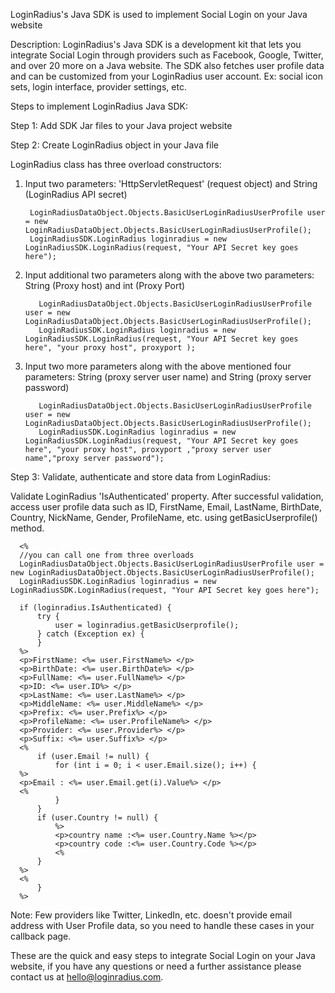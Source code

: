 LoginRadius's Java SDK is used to implement Social Login on your Java website

Description: LoginRadius's Java SDK is a development kit that lets you integrate Social Login through providers such as Facebook, Google, Twitter, and over 20 more on a Java website. The SDK also fetches user profile data and can be customized from your LoginRadius user account. Ex: social icon sets, login interface, provider settings, etc.

Steps to implement LoginRadius Java SDK:

Step 1: Add SDK Jar files to your Java project website

Step 2: Create LoginRadius object in your Java file

  LoginRadius class has three overload constructors:
  1. Input two parameters: 'HttpServletRequest' (request object) and String (LoginRadius API secret)

          LoginRadiusDataObject.Objects.BasicUserLoginRadiusUserProfile user = new LoginRadiusDataObject.Objects.BasicUserLoginRadiusUserProfile();  
          LoginRadiusSDK.LoginRadius loginradius = new LoginRadiusSDK.LoginRadius(request, "Your API Secret key goes here"); 

  2. Input additional two parameters along with the above two parameters: String (Proxy host) and int (Proxy Port)

            LoginRadiusDataObject.Objects.BasicUserLoginRadiusUserProfile user = new LoginRadiusDataObject.Objects.BasicUserLoginRadiusUserProfile();
            LoginRadiusSDK.LoginRadius loginradius = new LoginRadiusSDK.LoginRadius(request, "Your API Secret key goes here", "your proxy host", proxyport );
            
  3. Input two more parameters along with the above mentioned four parameters: String (proxy server user name) and String (proxy server password)

            LoginRadiusDataObject.Objects.BasicUserLoginRadiusUserProfile user = new LoginRadiusDataObject.Objects.BasicUserLoginRadiusUserProfile();
            LoginRadiusSDK.LoginRadius loginradius = new LoginRadiusSDK.LoginRadius(request, "Your API Secret key goes here", "your proxy host", proxyport ,"proxy server user name","proxy server password");
            
Step 3: Validate, authenticate and store data from LoginRadius:

Validate LoginRadius 'IsAuthenticated' property. After successful validation, access user profile data such as ID, FirstName, Email, LastName, BirthDate, Country, NickName, Gender, ProfileName, etc. using getBasicUserprofile() method.

      <%  
      //you can call one from three overloads   
      LoginRadiusDataObject.Objects.BasicUserLoginRadiusUserProfile user = new LoginRadiusDataObject.Objects.BasicUserLoginRadiusUserProfile();  
      LoginRadiusSDK.LoginRadius loginradius = new LoginRadiusSDK.LoginRadius(request, "Your API Secret key goes here");  
        
      if (loginradius.IsAuthenticated) {  
          try {  
              user = loginradius.getBasicUserprofile();  
          } catch (Exception ex) {  
          }  
      %>  
      <p>FirstName: <%= user.FirstName%> </p>  
      <p>BirthDate: <%= user.BirthDate%> </p>  
      <p>FullName: <%= user.FullName%> </p>  
      <p>ID: <%= user.ID%> </p>  
      <p>LastName: <%= user.LastName%> </p>  
      <p>MiddleName: <%= user.MiddleName%> </p>  
      <p>Prefix: <%= user.Prefix%> </p>  
      <p>ProfileName: <%= user.ProfileName%> </p>  
      <p>Provider: <%= user.Provider%> </p>  
      <p>Suffix: <%= user.Suffix%> </p>  
      <%  
          if (user.Email != null) {  
              for (int i = 0; i < user.Email.size(); i++) {  
      %>  
      <p>Email : <%= user.Email.get(i).Value%> </p>  
      <%  
              }  
          }  
          if (user.Country != null) {  
              %>  
              <p>country name :<%= user.Country.Name %></p>  
              <p>country code :<%= user.Country.Code %></p>                
              <%  
          }  
      %>  
      <%  
          }  
      %>
      
Note: Few providers like Twitter, LinkedIn, etc. doesn't provide email address with User Profile data, so you need to handle these cases in your callback page.

These are the quick and easy steps to integrate Social Login on your Java website, if you have any questions or need a further assistance please contact us at hello@loginradius.com.